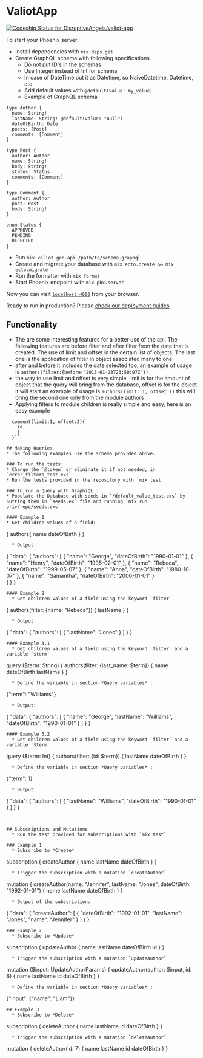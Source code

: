 # ValiotApp

[ ![Codeship Status for DisruptiveAngels/valiot-app](https://app.codeship.com/projects/2edd70f0-4fb1-0136-e065-4202c386f1e6/status?branch=master)](https://app.codeship.com/projects/293608)

To start your Phoenix server:

  * Install dependencies with `mix deps.get`
  * Create GraphQL schema with following specifications
    * Do not put ID's in the schemas
    * Use Integer instead of Int for schema
    * In case of DateTime put it as Datetime, so NaiveDatetime, Datetime, etc
    * Add default values with `@default(value: my_value)`
    * Example of GraphQL schema
```
type Author {
  name: String!
  lastName: String! @default(value: "null")
  dateOfBirth: Date
  posts: [Post]
  comments: [Comment]
}

type Post {
  author: Author
  name: String!
  body: String!
  status: Status
  comments: [Comment]
}

type Comment {
  author: Author
  post: Post
  body: String!
}

enum Status {
  APPROVED
  PENDING
  REJECTED
}
```
  * Run `mix valiot.gen.api /path/to/schema.graphql`
  * Create and migrate your database with `mix ecto.create && mix ecto.migrate`
  * Run the formatter with `mix format`
  * Start Phoenix endpoint with `mix phx.server`

Now you can visit [`localhost:4000`](http://localhost:4000) from your browser.

Ready to run in production? Please [check our deployment guides](http://www.phoenixframework.org/docs/deployment).

## Functionality
  * The are some interesting features for a better use of the api. The following features are before filter and after filter from the date that is created. The use of limit and offset in the certain list of objects. The last one is the application of filter in object associated many to one
  * after and before it includes the date selected too, an example of usage is ```authors(filter:{before:"2015-01-23T23:50:07Z"})```
  * the way to use limit and offset is very simple,  limit is for the amount of object that the query will bring from the database, offset is for the object it will start  an example of usage is ```authors(limit: 1, offset:1)``` this will bring the second one only from the module authors
  * Applying filters to module children is really simple and easy, here is an easy example
  ```authors{
    comment(limit:1, offset:2){
      id
      }
    }```

## Making Queries
  * The following examples use the schema provided above.

 ### To run the tests:
 * Change the `@token` or eliminate it if not needed, in `error_filters_test.exs` 
 * Run the tests provided in the repository with `mix test` 

### To run a Query with GraphiQL :
  * Populate the Database with seeds in `/default_value_test.exs` by putting them in `seeds.ex` file and running `mix run priv/repo/seeds.exs`

#### Example 1
  * Get children values of a field:  
```
{
  authors{
    name
    dateOfBirth
  }
}
```
  * Output:
```
{
  "data": {
    "authors": [
      {
        "name": "George",
        "dateOfBirth": "1990-01-01"
      },
      {
        "name": "Henry",
        "dateOfBirth": "1995-02-01"
      },
      {
        "name": "Rebeca",
        "dateOfBirth": "1999-05-07"
      },
      {
        "name": "Anna",
        "dateOfBirth": "1980-10-07"
      },
      {
        "name": "Samantha",
        "dateOfBirth": "2000-01-01"
      }   
    ]
  }
}
```
#### Example 2
  * Get children values of a field using the keyword `filter`
```
{
  authors(filter: {name: "Rebeca"}) {
    lastName
  }
}
```
  * Output:
```
{
  "data": {
    "authors": [
      {
        "lastName": "Jones"
      }
    ]
  }
}
```
#### Example 3.1
  * Get children values of a field using the keyword `filter` and a variable `$term`
```
query ($term: String) {
    authors(filter: {last_name: $term}) {
      name
      dateOfBirth
      lastName
    }
}
```
  * Define the variable in section *Query variables* :
```
{"term": "Williams"}
```
  * Output:
```
{
  "data": {
    "authors": [
      {
        "name": "George",
        "lastName": "Williams",
        "dateOfBirth": "1990-01-01"
      }
    ]
  }
}
```
#### Example 3.2
  * Get children values of a field using the keyword `filter` and a variable `$term`
```
query ($term: Int) {
    authors(filter: {id: $term}) {
      lastName
      dateOfBirth
    }
  }
```
  * Define the variable in section *Query variables* :
```
{"term": 1}
```
  * Output:
```
{
  "data": {
    "authors": [
      {
        "lastName": "Williams",
        "dateOfBirth": "1990-01-01"
      }
    ]
  }
}
```


## Subscriptions and Mutations
  * Run the test provided for subscriptions with `mix test`

### Example 1
  * Subscribe to *Create*
```
subscription {
  createAuthor {
    name
    lastName
    dateOfBirth
  }
}
```
  * Trigger the subscription with a mutation `createAuthor`
```
mutation {
  createAuthor(name: "Jennifer", lastName: "Jones", dateOfBirth: "1992-01-01") {
    name
    lastName
    dateOfBirth
  }
}
```
  * Output of the subscription:
```
{
  "data": {
    "createAuthor": [
      {
        "dateOfBirth": "1992-01-01",
        "lastName": "Jones",
        "name": "Jennifer"
      }
    ]
  }
}
```
### Example 2
  * Subscribe to *Update*
```
subscription {
  updateAuthor {
    name
    lastName
    dateOfBirth
    id
  }
}
```
  * Trigger the subscription with a mutation `updateAuthor`
```
mutation ($input: UpdateAuthorParams) {
  updateAuthor(author: $input, id: 6) {
    name
    lastName
    id
    dateOfBirth
  }
}
```
  * Define the variable in section *Query variables* :
```
{"input": {"name": "Liam"}}
```
## Example 3
  * Subscribe to *Delete*
```
subscription {
  deleteAuthor {
    name
    lastName
    id
    dateOfBirth
  }
}
```
  * Trigger the subscription with a mutation `deleteAuthor`
```
mutation {
  deleteAuthor(id: 7) {
    name
    lastName
    id
    dateOfBirth
  }
}
```

